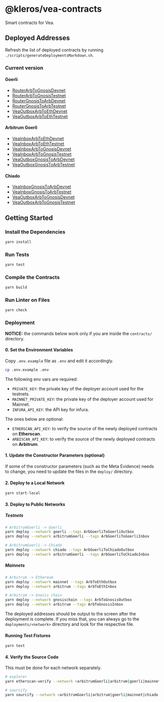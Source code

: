 # @kleros/vea-contracts

Smart contracts for Vea.

## Deployed Addresses

Refresh the list of deployed contracts by running `./scripts/generateDeploymentsMarkdown.sh`.

### Current version

#### Goerli

- [RouterArbToGnosisDevnet](https://goerli.etherscan.io/address/0xef62E517bE7e319458f41014C4d8864117381255)
- [RouterArbToGnosisTestnet](https://goerli.etherscan.io/address/0x7Ee8Ad48EfA4765257a49486421A4CF11389E480)
- [RouterGnosisToArbDevnet](https://goerli.etherscan.io/address/0x65b577dC22D3bdfcB20298ac07EF99D574275D04)
- [RouterGnosisToArbTestnet](https://goerli.etherscan.io/address/0x531754c9935A851173FA349b3bEadAF538c570aC)
- [VeaOutboxArbToEthDevnet](https://goerli.etherscan.io/address/0x4B1275adA5014d7A10375B87bb0cfaCAbC47d3dC)
- [VeaOutboxArbToEthTestnet](https://goerli.etherscan.io/address/0x356f5D0756ab15C819015960C355386d0367d545)

#### Arbitrum Goerli

- [VeaInboxArbToEthDevnet](https://goerli.arbiscan.io/address/0xe81afBecf7d0bB755fB9f1fb417b95Bf924534e6)
- [VeaInboxArbToEthTestnet](https://goerli.arbiscan.io/address/0xB00b74346d6cb2440F71cc3Fb19Cd2B50450571E)
- [VeaInboxArbToGnosisDevnet](https://goerli.arbiscan.io/address/0x7CE671804C3bC9096669F37cE6a7419BA66b7fD8)
- [VeaInboxArbToGnosisTestnet](https://goerli.arbiscan.io/address/0x5EC6917F803bF2C9E55D43D3B7DD1032a625A979)
- [VeaOutboxGnosisToArbDevnet](https://goerli.arbiscan.io/address/0x016170Ad327cE0dCa07b3bd7a7592013a7488FAc)
- [VeaOutboxGnosisToArbTestnet](https://goerli.arbiscan.io/address/0xF0492e87Be6d644A6a467fE20ee9EC5eFCB6cB23)

#### Chiado

- [VeaInboxGnosisToArbDevnet](https://blockscout.com/gnosis/chiado/address/0xA3FefC6FeE3fc66B9d9a8BEE794736ab71a74c55)
- [VeaInboxGnosisToArbTestnet](https://blockscout.com/gnosis/chiado/address/0xfF2B7048d673767754B798df1702C786E2c59F1F)
- [VeaOutboxArbToGnosisDevnet](https://blockscout.com/gnosis/chiado/address/0x660daB9A6436A814a6ae3a6f27b309356a4bE78c)
- [VeaOutboxArbToGnosisTestnet](https://blockscout.com/gnosis/chiado/address/0x9cF5c011e2A4CB7797413f311A35AcB021071c35)

## Getting Started

### Install the Dependencies

```bash
yarn install
```

### Run Tests

```bash
yarn test
```

### Compile the Contracts

```bash
yarn build
```

### Run Linter on Files

```bash
yarn check
```

### Deployment

**NOTICE:** the commands below work only if you are inside the `contracts/` directory.

#### 0. Set the Environment Variables

Copy `.env.example` file as `.env` and edit it accordingly.

```bash
cp .env.example .env
```

The following env vars are required:

- `PRIVATE_KEY`: the private key of the deployer account used for the testnets.
- `MAINNET_PRIVATE_KEY`: the private key of the deployer account used for Mainnet.
- `INFURA_API_KEY`: the API key for infura.

The ones below are optional:

- `ETHERSCAN_API_KEY`: to verify the source of the newly deployed contracts on **Etherscan**.
- `ARBISCAN_API_KEY`: to verify the source of the newly deployed contracts on **Arbitrum**.

#### 1. Update the Constructor Parameters (optional)

If some of the constructor parameters (such as the Meta Evidence) needs to change, you need to update the files in the `deploy/` directory.

#### 2. Deploy to a Local Network

```bash
yarn start-local
```

#### 3. Deploy to Public Networks

##### Testnets

```bash
# ArbitrumGoerli -> Goerli
yarn deploy --network goerli --tags ArbGoerliToGoerliOutbox
yarn deploy --network arbitrumGoerli --tags ArbGoerliToGoerliInbox

# ArbitrumGoerli -> Chiado
yarn deploy --network chiado --tags ArbGoerliToChiadoOutbox
yarn deploy --network arbitrumGoerli --tags ArbGoerliToChiadoInbox
```

##### Mainnets

```bash
# Arbitrum -> Ethereum
yarn deploy --network mainnet --tags ArbToEthOutbox
yarn deploy --network arbitrum --tags ArbToEthInbox

# Arbitrum -> Gnosis chain
yarn deploy --network gnosischain --tags ArbToGnosisOutbox
yarn deploy --network arbitrum --tags ArbToGnosisInbox
```

The deployed addresses should be output to the screen after the deployment is complete.
If you miss that, you can always go to the `deployments/<network>` directory and look for the respective file.

#### Running Test Fixtures

```bash
yarn test
```

#### 4. Verify the Source Code

This must be done for each network separately.

```bash
# explorer
yarn etherscan-verify --network <arbitrumGoerli|arbitrum|goerli|mainnet|chiado|gnosischain>

# sourcify
yarn sourcify --network <arbitrumGoerli|arbitrum|goerli|mainnet|chiado|gnosischain>
```
